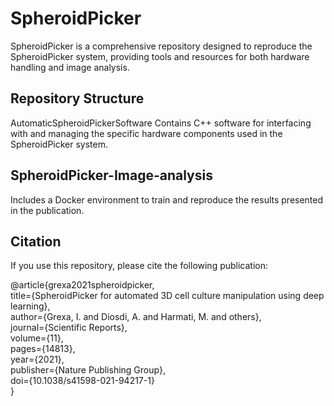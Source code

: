 # SpheroidPicker
SpheroidPicker is a comprehensive repository designed to reproduce the SpheroidPicker system, providing tools and resources for both hardware handling and image analysis.

## Repository Structure
AutomaticSpheroidPickerSoftware
Contains C++ software for interfacing with and managing the specific hardware components used in the SpheroidPicker system.

## SpheroidPicker-Image-analysis
Includes a Docker environment to train and reproduce the results presented in the publication.

## Citation
If you use this repository, please cite the following publication:


@article{grexa2021spheroidpicker,  
  title={SpheroidPicker for automated 3D cell culture manipulation using deep learning},  
  author={Grexa, I. and Diosdi, A. and Harmati, M. and others},  
  journal={Scientific Reports},  
  volume={11},  
  pages={14813},  
  year={2021},  
  publisher={Nature Publishing Group},  
  doi={10.1038/s41598-021-94217-1}  
}  
